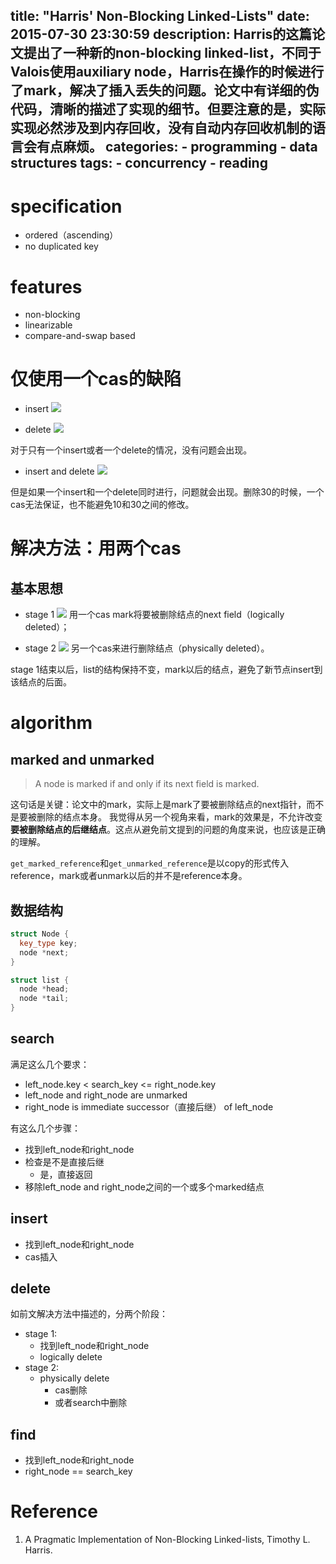 title: "Harris' Non-Blocking Linked-Lists"
date: 2015-07-30 23:30:59
description: Harris的这篇论文提出了一种新的non-blocking linked-list，不同于Valois使用auxiliary node，Harris在操作的时候进行了mark，解决了插入丢失的问题。论文中有详细的伪代码，清晰的描述了实现的细节。但要注意的是，实际实现必然涉及到内存回收，没有自动内存回收机制的语言会有点麻烦。
categories:
    - programming
    - data structures
tags:
    - concurrency
    - reading
---

# specification

* ordered（ascending）
* no duplicated key

# features

* non-blocking
* linearizable
* compare-and-swap based

# 仅使用一个cas的缺陷

* insert
    ![](/images/2015/harris_single_insert.png)

* delete
    ![](/images/2015/harris_single_delete.png)

对于只有一个insert或者一个delete的情况，没有问题会出现。

* insert and delete
    ![](/images/2015/harris_insert_and_delete.png)

但是如果一个insert和一个delete同时进行，问题就会出现。删除30的时候，一个cas无法保证，也不能避免10和30之间的修改。

# 解决方法：用两个cas

## 基本思想

* stage 1
    ![](/images/2015/harris_logically_delete.png)
    用一个cas mark将要被删除结点的next field（logically deleted）；

* stage 2
    ![](/images/2015/harris_physically_delete.png)
    另一个cas来进行删除结点（physically deleted）。

stage 1结束以后，list的结构保持不变，mark以后的结点，避免了新节点insert到该结点的后面。

# algorithm

## marked and unmarked

> A node is marked if and only if its next field is marked.

这句话是关键：论文中的mark，实际上是mark了要被删除结点的next指针，而不是要被删除的结点本身。
我觉得从另一个视角来看，mark的效果是，不允许改变**要被删除结点的后继结点**。这点从避免前文提到的问题的角度来说，也应该是正确的理解。

`get_marked_reference`和`get_unmarked_reference`是以copy的形式传入reference，mark或者unmark以后的并不是reference本身。

## 数据结构

```cpp
struct Node {
  key_type key;
  node *next;
}

struct list {
  node *head;
  node *tail;
}
```

## search

满足这么几个要求：

* left_node.key < search_key <= right_node.key
* left_node and right_node are unmarked
* right_node is immediate successor（直接后继） of left_node

有这么几个步骤：

* 找到left_node和right_node
* 检查是不是直接后继
  * 是，直接返回
* 移除left_node and right_node之间的一个或多个marked结点

## insert

* 找到left_node和right_node
* cas插入

## delete

如前文解决方法中描述的，分两个阶段：

* stage 1:
  * 找到left_node和right_node
  * logically delete
* stage 2:
  * physically delete
    * cas删除
    * 或者search中删除

## find

* 找到left_node和right_node
* right_node == search_key

# Reference

1. A Pragmatic Implementation of Non-Blocking Linked-lists, Timothy L. Harris.
